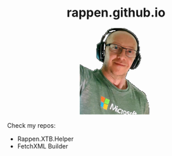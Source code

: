 <center>

# rappen.github.io

![Jonas](img/jr-ms-fan-200px.png)

</center>

Check my repos:

* Rappen.XTB.Helper
* FetchXML Builder
